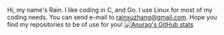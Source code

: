 Hi, my name's Rain. I like coding in C, and Go. I use Linux for most of my coding needs. You can send e-mail to rainxuzhang@gmail.com. Hope you find my repositories to be of use for you!
[![Anurag's GitHub stats](https://github-readme-stats.vercel.app/api?username=RainXuZhang)](https://github.com/anuraghazra/github-readme-stats)
